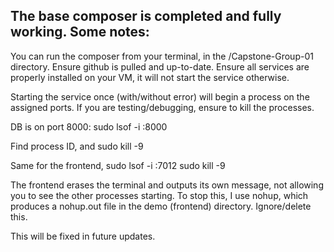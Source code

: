 ## The base composer is completed and fully working. Some notes:

You can run the composer from your terminal, in the /Capstone-Group-01 directory. Ensure github is pulled and up-to-date.
Ensure all services are properly installed on your VM, it will not start the service otherwise.

Starting the service once (with/without error) will begin a process on the assigned ports.
If you are testing/debugging, ensure to kill the processes.

DB is on port 8000:
sudo lsof -i :8000

Find process ID, and 
sudo kill -9 <PID>

Same for the frontend,
sudo lsof -i :7012
sudo kill -9 <PID>

The frontend erases the terminal and outputs its own message, not allowing you to see the other processes starting. To stop this, I use nohup, which produces a nohup.out file in the demo (frontend) directory. Ignore/delete this.

This will be fixed in future updates.
